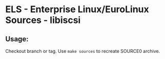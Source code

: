 # ELS - Enterprise Linux/EuroLinux Sources - libiscsi
 
## Usage:
  Checkout branch or tag. Use `make sources` to recreate  SOURCE0 archive.
